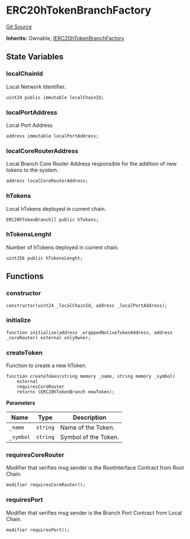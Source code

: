 # ERC20hTokenBranchFactory
[Git Source](https://github.com/Maia-DAO/test-env-V2/blob/84b5f9e8695c91ddb02f27bb3dfb1c652f55ced4/ulysses-omnichain/factories/ERC20hTokenBranchFactory.sol)

**Inherits:**
Ownable, [IERC20hTokenBranchFactory](/ulysses-omnichain/interfaces/IERC20hTokenBranchFactory.sol/interface.IERC20hTokenBranchFactory.md)


## State Variables
### localChainId
Local Network Identifier.


```solidity
uint24 public immutable localChainId;
```


### localPortAddress
Local Port Address


```solidity
address immutable localPortAddress;
```


### localCoreRouterAddress
Local Branch Core Router Address responsible for the addition of new tokens to the system.


```solidity
address localCoreRouterAddress;
```


### hTokens
Local hTokens deployed in current chain.


```solidity
ERC20hTokenBranch[] public hTokens;
```


### hTokensLenght
Number of hTokens deployed in current chain.


```solidity
uint256 public hTokensLenght;
```


## Functions
### constructor


```solidity
constructor(uint24 _localChainId, address _localPortAddress);
```

### initialize


```solidity
function initialize(address _wrappedNativeTokenAddress, address _coreRouter) external onlyOwner;
```

### createToken

Function to create a new hToken.


```solidity
function createToken(string memory _name, string memory _symbol)
    external
    requiresCoreRouter
    returns (ERC20hTokenBranch newToken);
```
**Parameters**

|Name|Type|Description|
|----|----|-----------|
|`_name`|`string`|Name of the Token.|
|`_symbol`|`string`|Symbol of the Token.|


### requiresCoreRouter

Modifier that verifies msg sender is the RootInterface Contract from Root Chain.


```solidity
modifier requiresCoreRouter();
```

### requiresPort

Modifier that verifies msg sender is the Branch Port Contract from Local Chain.


```solidity
modifier requiresPort();
```

